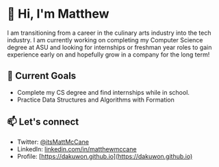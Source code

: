 # 👋 Hi, I'm Matthew
I am transitioning from a career in the culinary arts industry into the tech industry. I am currently working on completing my Computer Science degree at ASU and looking for internships or freshman year roles to gain experience early on and hopefully grow in a company for the long term!  

## 🔭 Current Goals
- Complete my CS degree and find internships while in school.
- Practice Data Structures and Algorithms with Formation

## 📫 Let's connect
- Twitter: [@itsMattMcCane](https://x.com/itsmattmccane)
- LinkedIn: [linkedin.com/in/matthewmccane](https://linkedin.com/in/matthewmccane)
- Profile: [https://dakuwon.github.io](https://dakuwon.github.io)



